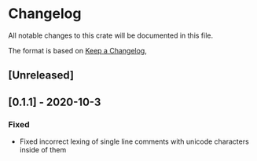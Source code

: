 # Changelog

All notable changes to this crate will be documented in this file.

The format is based on [Keep a Changelog](https://keepachangelog.com/en/1.0.0/),

## [Unreleased]

## [0.1.1] - 2020-10-3
### Fixed
- Fixed incorrect lexing of single line comments with unicode characters inside of them
